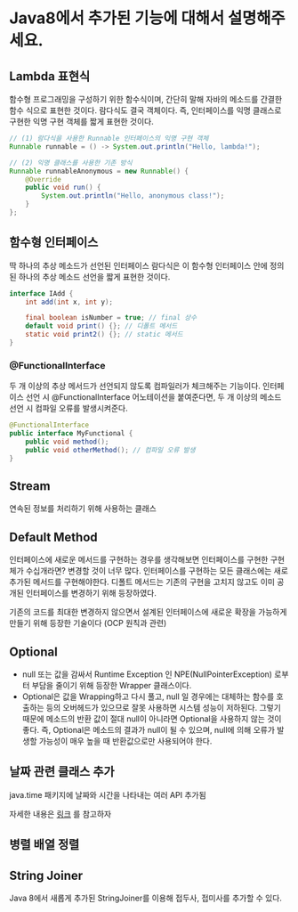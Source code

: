 # Java8에서 추가된 기능에 대해서 설명해주세요.

## Lambda 표현식
함수형 프로그래밍을 구성하기 위한 함수식이며, 간단히 말해 자바의 메소드를 간결한 함수 식으로 표현한 것이다.
람다식도 결국 객체이다. 즉, 인터페이스를 익명 클래스로 구현한 익명 구현 객체를 짧게 표현한 것이다.

```java
// (1) 람다식을 사용한 Runnable 인터페이스의 익명 구현 객체
Runnable runnable = () -> System.out.println("Hello, lambda!");

// (2) 익명 클래스를 사용한 기존 방식
Runnable runnableAnonymous = new Runnable() {
    @Override
    public void run() {
        System.out.println("Hello, anonymous class!");
    }
};
```
## 함수형 인터페이스
딱 하나의 추상 메소드가 선언된 인터페이스
람다식은 이 함수형 인터페이스 안에 정의된 하나의 추상 메소드 선언을 짧게 표현한 것이다.
```java
interface IAdd {
    int add(int x, int y);

    final boolean isNumber = true; // final 상수
    default void print() {}; // 디폴트 메서드
    static void print2() {}; // static 메서드
}
```
### @FunctionalInterface
두 개 이상의 추상 메서드가 선언되지 않도록 컴파일러가 체크해주는 기능이다.
인터페이스 선언 시 @FunctionalInterface 어노테이션을 붙여준다면, 두 개 이상의 메소드 선언 시 컴파일 오류를 발생시켜준다.
```java
@FunctionalInterface
public interface MyFunctional {
    public void method();
    public void otherMethod(); // 컴파일 오류 발생
}
```
## Stream
연속된 정보를 처리하기 위해 사용하는 클래스
## Default Method
인터페이스에 새로운 메서드를 구현하는 경우를 생각해보면 인터페이스를 구현한 구현체가 수십개라면? 변경할 것이 너무 많다. 
인터페이스를 구현하는 모든 클래스에는 새로 추가된 메서드를 구현해야한다. 
디폴트 메서드는 기존의 구현을 고치지 않고도 이미 공개된 인터페이스를 변경하기 위해 등장하였다.

기존의 코드를 최대한 변경하지 않으면서 설계된 인터페이스에 새로운 확장을 가능하게 만들기 위해 등장한 기술이다 (OCP 원칙과 관련)

## Optional
- null 또는 값을 감싸서 Runtime Exception 인 NPE(NullPointerException) 로부터 부담을 줄이기 위해 등장한 Wrapper 클래스이다.
- Optional은 값을 Wrapping하고 다시 풀고, null 일 경우에는 대체하는 함수를 호출하는 등의 오버헤드가 있으므로 잘못 사용하면 시스템 성능이 저하된다. 
그렇기 때문에 메소드의 반환 값이 절대 null이 아니라면 Optional을 사용하지 않는 것이 좋다. 
즉, Optional은 메소드의 결과가 null이 될 수 있으며, null에 의해 오류가 발생할 가능성이 매우 높을 때 반환값으로만 사용되어야 한다.

## 날짜 관련 클래스 추가
java.time 패키지에 날짜와 시간을 나타내는 여러 API 추가됨

자세한 내용은 <a href="https://scshim.tistory.com/251">링크</a> 를 참고하자
## 병렬 배열 정렬
## String Joiner
Java 8에서 새롭게 추가된 StringJoiner를 이용해 접두사, 접미사를 추가할 수 있다.
